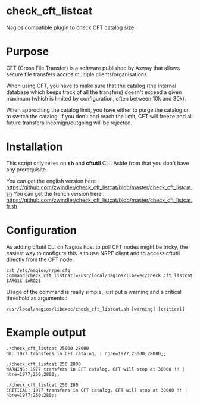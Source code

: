 # check_cft_listcat
Nagios compatible plugin to check CFT catalog size

# Purpose 

CFT (Cross File Transfer) is a software published by Axway that allows secure file transfers accros multiple clients/organisations.

When using CFT, you have to make sure that the catalog (the internal database which keeps track of all the transfers) doesn't exceed a given maximum (which is limited by configuration, often between 10k and 30k).

When approching the catalog limit, you have either to purge the catalog or to switch the catalog. If you don't and reach the limit, CFT will freeze and all future transfers incomign/outgoing will be rejected.

# Installation

This script only relies on **sh** and **cftutil** CLI. Aside from that you don't have any prerequisite.

You can get the english version here : https://github.com/zwindler/check_cft_listcat/blob/master/check_cft_listcat.sh
You can get the french version here : https://github.com/zwindler/check_cft_listcat/blob/master/check_cft_listcat.fr.sh

# Configuration

As adding cftutil CLI on Nagios host to poll CFT nodes might be tricky, the easiest way to configure this is to use NRPE client and to access cftutil directly from the CFT node.

```
cat /etc/nagios/nrpe.cfg
command[check_cft_listcat]=/usr/local/nagios/libexec/check_cft_listcat.sh $ARG1$ $ARG2$
```

Usage of the command is really simple, just put a warning and a critical threshold as arguments :

```
/usr/local/nagios/libexec/check_cft_listcat.sh [warning] [critical]
```

# Example output

```
./check_cft_listcat 25000 28000
OK: 1977 transfers in CFT catalog. | nbre=1977;25000;28000;;

./check_cft_listcat 250 2800
WARNING: 1977 transfers in CFT catalog. CFT will stop at 30000 !! | nbre=1977;250;2800;;

./check_cft_listcat 250 280
CRITICAL: 1977 transfers in CFT catalog. CFT will stop at 30000 !! | nbre=1977;250;280;;
```
